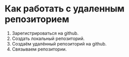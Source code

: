 # Как работать с удаленным репозиторием

1. Зарегистрироваться на github.
2. Создать локальный репозиторий.
3. Создаём удалённый репозиторий на github.
4. Связываем репозитории.
